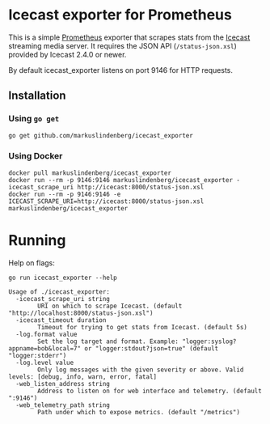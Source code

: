 # Icecast exporter for Prometheus

This is a simple [Prometheus](https://prometheus.io/) exporter that scrapes stats from the [Icecast](http://icecast.org/) streaming media server. It requires the JSON API (`/status-json.xsl`)
provided by Icecast 2.4.0 or newer.

By default icecast_exporter listens on port 9146 for HTTP requests.

## Installation

### Using `go get`

```bash
go get github.com/markuslindenberg/icecast_exporter
```
### Using Docker

```
docker pull markuslindenberg/icecast_exporter
docker run --rm -p 9146:9146 markuslindenberg/icecast_exporter -icecast_scrape_uri http://icecast:8000/status-json.xsl
docker run --rm -p 9146:9146 -e ICECAST_SCRAPE_URI=http://icecast:8000/status-json.xsl markuslindenberg/icecast_exporter
```

# Running

Help on flags:
```
go run icecast_exporter --help

Usage of ./icecast_exporter:
  -icecast_scrape_uri string
    	URI on which to scrape Icecast. (default "http://localhost:8000/status-json.xsl")
  -icecast_timeout duration
    	Timeout for trying to get stats from Icecast. (default 5s)
  -log.format value
    	Set the log target and format. Example: "logger:syslog?appname=bob&local=7" or "logger:stdout?json=true" (default "logger:stderr")
  -log.level value
    	Only log messages with the given severity or above. Valid levels: [debug, info, warn, error, fatal]
  -web_listen_address string
    	Address to listen on for web interface and telemetry. (default ":9146")
  -web_telemetry_path string
    	Path under which to expose metrics. (default "/metrics")
```
